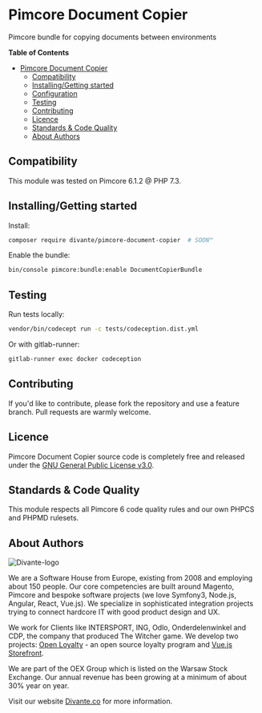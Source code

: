 # Pimcore Document Copier
Pimcore bundle for copying documents between environments

**Table of Contents**
- [Pimcore Document Copier](#pimcore-document-copier)
	- [Compatibility](#compatibility)
	- [Installing/Getting started](#installinggetting-started)
	- [Configuration](#configuration)
	- [Testing](#testing)
	- [Contributing](#contributing)
	- [Licence](#licence)
	- [Standards & Code Quality](#standards--code-quality)
	- [About Authors](#about-authors)

## Compatibility
This module was tested on Pimcore 6.1.2 @ PHP 7.3.

## Installing/Getting started

Install:
```bash
composer require divante/pimcore-document-copier  # SOON™
```

Enable the bundle:
```bash
bin/console pimcore:bundle:enable DocumentCopierBundle
```

## Testing

Run tests locally:
```bash
vendor/bin/codecept run -c tests/codeception.dist.yml
```

Or with gitlab-runner:
```bash
gitlab-runner exec docker codeception
```

## Contributing
If you'd like to contribute, please fork the repository and use a feature branch. Pull requests are warmly welcome.

## Licence 
Pimcore Document Copier source code is completely free and released under the 
[GNU General Public License v3.0]({repository_url}/blob/master/LICENSE).

## Standards & Code Quality
This module respects all Pimcore 6 code quality rules and our own PHPCS and PHPMD rulesets.

## About Authors
![Divante-logo](http://divante.co/logo-HG.png "Divante")

We are a Software House from Europe, existing from 2008 and employing about 150 people. Our core competencies are built 
around Magento, Pimcore and bespoke software projects (we love Symfony3, Node.js, Angular, React, Vue.js). 
We specialize in sophisticated integration projects trying to connect hardcore IT with good product design and UX.

We work for Clients like INTERSPORT, ING, Odlo, Onderdelenwinkel and CDP, the company that produced The Witcher game. 
We develop two projects: [Open Loyalty](http://www.openloyalty.io/ "Open Loyalty") - an open source loyalty program 
and [Vue.js Storefront](https://github.com/DivanteLtd/vue-storefront "Vue.js Storefront").

We are part of the OEX Group which is listed on the Warsaw Stock Exchange. Our annual revenue has been growing at a 
minimum of about 30% year on year.

Visit our website [Divante.co](https://divante.co/ "Divante.co") for more information.
